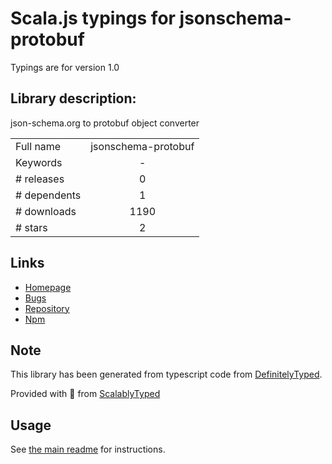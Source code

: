 
# Scala.js typings for jsonschema-protobuf

Typings are for version 1.0

## Library description:
json-schema.org to protobuf object converter

|                    |                 |
| ------------------ | :-------------: |
| Full name          | jsonschema-protobuf |
| Keywords           | - |
| # releases         | 0 |
| # dependents       | 1 |
| # downloads        | 1190 |
| # stars            | 2 |

## Links
- [Homepage](https://github.com/karissa/jsonschema-protobuf)
- [Bugs](https://github.com/karissa/jsonschema-protobuf/issues)
- [Repository](https://github.com/karissa/jsonschema-protobuf)
- [Npm](https://www.npmjs.com/package/jsonschema-protobuf)
    


## Note
This library has been generated from typescript code from [DefinitelyTyped](https://definitelytyped.org).

Provided with :purple_heart: from [ScalablyTyped](https://github.com/oyvindberg/ScalablyTyped)

## Usage
See [the main readme](../../readme.md) for instructions.


